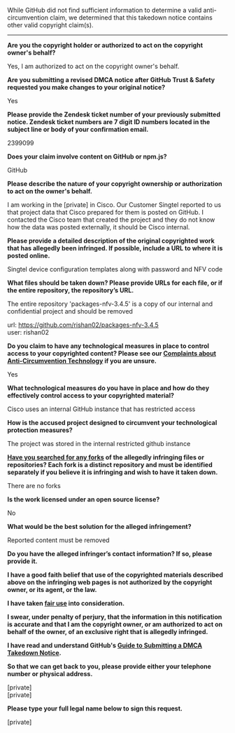 While GitHub did not find sufficient information to determine a valid anti-circumvention claim, we determined that this takedown notice contains other valid copyright claim(s).

---

**Are you the copyright holder or authorized to act on the copyright owner's behalf?**

Yes, I am authorized to act on the copyright owner's behalf.

**Are you submitting a revised DMCA notice after GitHub Trust & Safety requested you make changes to your original notice?**

Yes

**Please provide the Zendesk ticket number of your previously submitted notice. Zendesk ticket numbers are 7 digit ID numbers located in the subject line or body of your confirmation email.**

2399099

**Does your claim involve content on GitHub or npm.js?**

GitHub

**Please describe the nature of your copyright ownership or authorization to act on the owner's behalf.**

I am working in the [private] in Cisco. Our Customer Singtel reported to us that project data that Cisco prepared for them is posted on GitHub. I contacted the Cisco team that created the project and they do not know how the data was posted externally, it should be Cisco internal.

**Please provide a detailed description of the original copyrighted work that has allegedly been infringed. If possible, include a URL to where it is posted online.**

Singtel device configuration templates along with password and NFV code

**What files should be taken down? Please provide URLs for each file, or if the entire repository, the repository’s URL.**

The entire repository 'packages-nfv-3.4.5' is a copy of our internal and confidential project and should be removed

url: https://github.com/rishan02/packages-nfv-3.4.5  
user: rishan02

**Do you claim to have any technological measures in place to control access to your copyrighted content? Please see our <a href="https://docs.github.com/articles/guide-to-submitting-a-dmca-takedown-notice#complaints-about-anti-circumvention-technology">Complaints about Anti-Circumvention Technology</a> if you are unsure.**

Yes

**What technological measures do you have in place and how do they effectively control access to your copyrighted material?**

Cisco uses an internal GitHub instance that has restricted access

**How is the accused project designed to circumvent your technological protection measures?**

The project was stored in the internal restricted github instance

**<a href="https://docs.github.com/articles/dmca-takedown-policy#b-what-about-forks-or-whats-a-fork">Have you searched for any forks</a> of the allegedly infringing files or repositories? Each fork is a distinct repository and must be identified separately if you believe it is infringing and wish to have it taken down.**

There are no forks

**Is the work licensed under an open source license?**

No

**What would be the best solution for the alleged infringement?**

Reported content must be removed

**Do you have the alleged infringer’s contact information? If so, please provide it.**

**I have a good faith belief that use of the copyrighted materials described above on the infringing web pages is not authorized by the copyright owner, or its agent, or the law.**

**I have taken <a href="https://www.lumendatabase.org/topics/22">fair use</a> into consideration.**

**I swear, under penalty of perjury, that the information in this notification is accurate and that I am the copyright owner, or am authorized to act on behalf of the owner, of an exclusive right that is allegedly infringed.**

**I have read and understand GitHub's <a href="https://docs.github.com/articles/guide-to-submitting-a-dmca-takedown-notice/">Guide to Submitting a DMCA Takedown Notice</a>.**

**So that we can get back to you, please provide either your telephone number or physical address.**

[private]  
[private]

**Please type your full legal name below to sign this request.**

[private]
